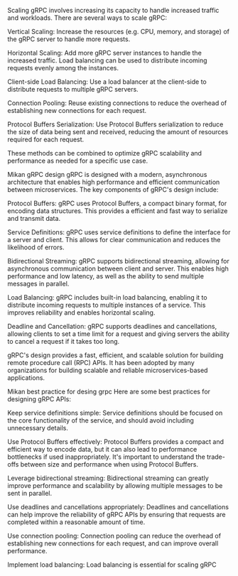 Scaling gRPC involves increasing its capacity to handle increased traffic and workloads. There are several ways to scale gRPC:

Vertical Scaling: Increase the resources (e.g. CPU, memory, and storage) of the gRPC server to handle more requests.

Horizontal Scaling: Add more gRPC server instances to handle the increased traffic. Load balancing can be used to distribute incoming requests evenly among the instances.

Client-side Load Balancing: Use a load balancer at the client-side to distribute requests to multiple gRPC servers.

Connection Pooling: Reuse existing connections to reduce the overhead of establishing new connections for each request.

Protocol Buffers Serialization: Use Protocol Buffers serialization to reduce the size of data being sent and received, reducing the amount of resources required for each request.

These methods can be combined to optimize gRPC scalability and performance as needed for a specific use case.




Mikan
gRPC design
gRPC is designed with a modern, asynchronous architecture that enables high performance and efficient communication between microservices. The key components of gRPC's design include:

Protocol Buffers: gRPC uses Protocol Buffers, a compact binary format, for encoding data structures. This provides a efficient and fast way to serialize and transmit data.

Service Definitions: gRPC uses service definitions to define the interface for a server and client. This allows for clear communication and reduces the likelihood of errors.

Bidirectional Streaming: gRPC supports bidirectional streaming, allowing for asynchronous communication between client and server. This enables high performance and low latency, as well as the ability to send multiple messages in parallel.

Load Balancing: gRPC includes built-in load balancing, enabling it to distribute incoming requests to multiple instances of a service. This improves reliability and enables horizontal scaling.

Deadline and Cancellation: gRPC supports deadlines and cancellations, allowing clients to set a time limit for a request and giving servers the ability to cancel a request if it takes too long.

gRPC's design provides a fast, efficient, and scalable solution for building remote procedure call (RPC) APIs. It has been adopted by many organizations for building scalable and reliable microservices-based applications.




Mikan
best practice for desing grpc
Here are some best practices for designing gRPC APIs:

Keep service definitions simple: Service definitions should be focused on the core functionality of the service, and should avoid including unnecessary details.

Use Protocol Buffers effectively: Protocol Buffers provides a compact and efficient way to encode data, but it can also lead to performance bottlenecks if used inappropriately. It's important to understand the trade-offs between size and performance when using Protocol Buffers.

Leverage bidirectional streaming: Bidirectional streaming can greatly improve performance and scalability by allowing multiple messages to be sent in parallel.

Use deadlines and cancellations appropriately: Deadlines and cancellations can help improve the reliability of gRPC APIs by ensuring that requests are completed within a reasonable amount of time.

Use connection pooling: Connection pooling can reduce the overhead of establishing new connections for each request, and can improve overall performance.

Implement load balancing: Load balancing is essential for scaling gRPC


